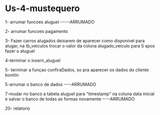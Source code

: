 # Us-4-mustequero
1- arrumar funcoes aluguel -----ARRUMADO


2- arrumar funcoes pagamento 

3- Fazer carros alugados deixarem de aparecer como disponivel para alugar, na tb_veiculos trocar o valor da coluna alugado_veiculo para S apos fazer o aluguel

4-terminar o inserir_aluguel

5- terminar a funçao confiraDados, so pra aparecer os dados do cliente bonitin

5-arrumar o banco de dados ----ARRUMADO

7-mudar no banco a tabela aluguel para 	"timestamp" na coluna data inicial e salvar o banco de todas as formas novamente ----ARRUMADO

20- relatorio

